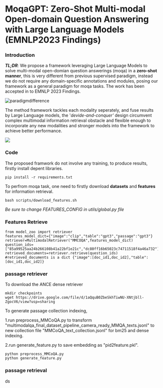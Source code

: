 # **MoqaGPT: Zero-Shot Multi-modal Open-domain Question Answering with Large Language Models (EMNLP2023 Findings)**

### Introduction

***TL;DR***: We propose a framework leveraging Large Language Models to solve multi-modal open-domian question answerings (moqa) in a **zero-shot manner**, this is very different from previous supervised paradigm, instead we do not require any domain-specific annotations and modules, posing our framework as a general paradigm for moqa tasks. The work has been accepted in to EMNLP 2023 Findings.

![paradigmdifference](https://p.ipic.vip/hfn7wj.png)

The method framework tackles each modality seperately, and fuse results by Large Language models, the '*devide-and-conquer'* design circumvent complex multimodal information retrieval obstacle and flexible enough to incorporate any new modalities and stronger models into the framework to achieve better performance.

![](https://p.ipic.vip/kj67o3.png)

### Code

The proposed framwork do not involve any training, to produce results, firstly install depent libraries.

`pip install -r requirements.txt` 

To perfrom moqa task, one need to firstly download **datasets** and **features** for information retrieval.

`bash scripts/download_features.sh` 

*Be sure to change FEATURES_CONFIG in utils/global.py file*

### Features Retrieve

```
from model_zoo import retriever
features_model_dict={"image":"clip","table":"gpt3","passage":"gpt3"}
retriever=MultimodalRetriever("MMCOQA",features_model_dict)
question_ids=["85a99525aa24b266108b41a22bf1e21c","dc80ff16b65023c74711518f4a46a732"]
retrieved_documents=retriever.retrieve(question_ids) #retrieved_documents is a dict {"image":[doc_id1,doc_id2],"table":[doc_id1,doc_id2]}
```

### passage retriever

To download the ANCE dense retriever

```
mkdir checkpoints
wget https://drive.google.com/file/d/1aQquB0ZbeSkhTiwNU-XNtjbll-ZgocV6/view?usp=sharing
```

To generate passage collection indexing, 

  1.run preprocess_MMCoQA.py to transform "multimodalqa_final_dataset_pipeline_camera_ready_MMQA_texts.jsonl" to new collection file "MMCoQA_text_collection.jsonl" for bm25 and dense indexing.

  2.run generate_feature.py to save embedding as "pid2feature.pkl".

```
python preprocess_MMCoQA.py
python generate_feature.py
```

### passage retrieval

ds